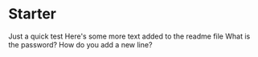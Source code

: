 # Starter
Just a quick test 
Here's some more text added to the readme file 
What is the password? 
How do you add a new line? 
